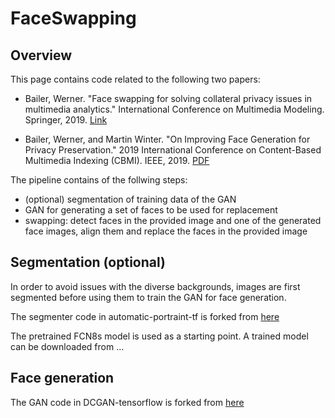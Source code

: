 # FaceSwapping

## Overview

This page contains code related to the following two papers:

- Bailer, Werner. "Face swapping for solving collateral privacy issues in multimedia analytics." International Conference on Multimedia Modeling. Springer, 2019. [Link](https://link.springer.com/chapter/10.1007/978-3-030-05710-7_14)

- Bailer, Werner, and Martin Winter. "On Improving Face Generation for Privacy Preservation." 2019 International Conference on Content-Based Multimedia Indexing (CBMI). IEEE, 2019. [PDF](https://www.projectmarconi.eu/s/facegen.pdf)

The pipeline contains of the follwing steps:

- (optional) segmentation of training data of the GAN
- GAN for generating a set of faces to be used for replacement
- swapping: detect faces in the provided image and one of the generated face images, align them and replace the faces in the provided image

## Segmentation (optional)

In order to avoid issues with the diverse backgrounds, images are first segmented before using them to train the GAN for face generation.

The segmenter code in automatic-portraint-tf is forked from [here](https://github.com/Corea/automatic-portrait-tf)

The pretrained FCN8s model is used as a starting point. A trained model can be downloaded from ...

## Face generation

The GAN code in DCGAN-tensorflow is forked from [here](https://github.com/carpedm20/DCGAN-tensorflow)


